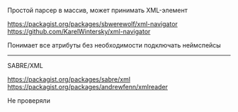 Простой парсер в массив, может принимать XML-элемент

https://packagist.org/packages/sbwerewolf/xml-navigator
https://github.com/KarelWintersky/xml-navigator

Понимает все атрибуты без необходимости подключать неймспейсы

---
SABRE/XML

https://packagist.org/packages/sabre/xml
https://packagist.org/packages/andrewfenn/xmlreader

Не проверяли

